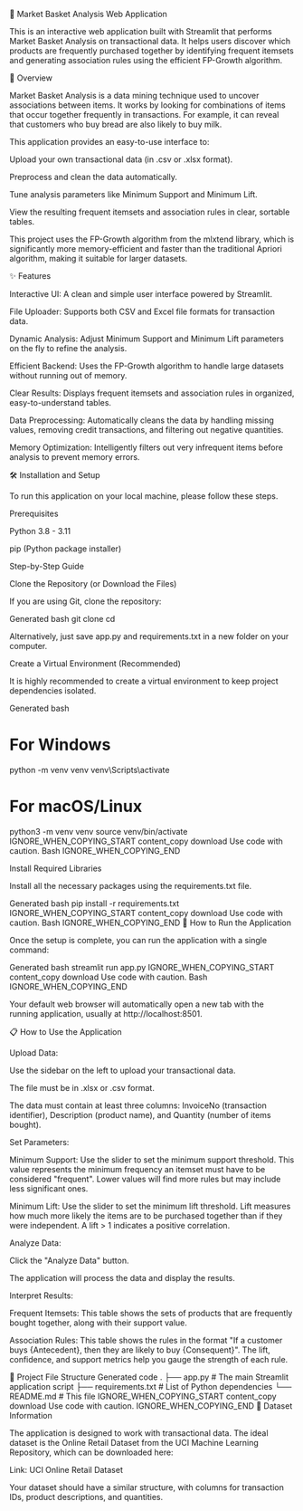 🛒 Market Basket Analysis Web Application

This is an interactive web application built with Streamlit that performs Market Basket Analysis on transactional data. It helps users discover which products are frequently purchased together by identifying frequent itemsets and generating association rules using the efficient FP-Growth algorithm.

🌟 Overview

Market Basket Analysis is a data mining technique used to uncover associations between items. It works by looking for combinations of items that occur together frequently in transactions. For example, it can reveal that customers who buy bread are also likely to buy milk.

This application provides an easy-to-use interface to:

Upload your own transactional data (in .csv or .xlsx format).

Preprocess and clean the data automatically.

Tune analysis parameters like Minimum Support and Minimum Lift.

View the resulting frequent itemsets and association rules in clear, sortable tables.

This project uses the FP-Growth algorithm from the mlxtend library, which is significantly more memory-efficient and faster than the traditional Apriori algorithm, making it suitable for larger datasets.

✨ Features

Interactive UI: A clean and simple user interface powered by Streamlit.

File Uploader: Supports both CSV and Excel file formats for transaction data.

Dynamic Analysis: Adjust Minimum Support and Minimum Lift parameters on the fly to refine the analysis.

Efficient Backend: Uses the FP-Growth algorithm to handle large datasets without running out of memory.

Clear Results: Displays frequent itemsets and association rules in organized, easy-to-understand tables.

Data Preprocessing: Automatically cleans the data by handling missing values, removing credit transactions, and filtering out negative quantities.

Memory Optimization: Intelligently filters out very infrequent items before analysis to prevent memory errors.

🛠️ Installation and Setup

To run this application on your local machine, please follow these steps.

Prerequisites

Python 3.8 - 3.11

pip (Python package installer)

Step-by-Step Guide

Clone the Repository (or Download the Files)

If you are using Git, clone the repository:

Generated bash
git clone <repository-url>
cd <repository-directory>


Alternatively, just save app.py and requirements.txt in a new folder on your computer.

Create a Virtual Environment (Recommended)

It is highly recommended to create a virtual environment to keep project dependencies isolated.

Generated bash
# For Windows
python -m venv venv
venv\Scripts\activate

# For macOS/Linux
python3 -m venv venv
source venv/bin/activate
IGNORE_WHEN_COPYING_START
content_copy
download
Use code with caution.
Bash
IGNORE_WHEN_COPYING_END

Install Required Libraries

Install all the necessary packages using the requirements.txt file.

Generated bash
pip install -r requirements.txt
IGNORE_WHEN_COPYING_START
content_copy
download
Use code with caution.
Bash
IGNORE_WHEN_COPYING_END
🚀 How to Run the Application

Once the setup is complete, you can run the application with a single command:

Generated bash
streamlit run app.py
IGNORE_WHEN_COPYING_START
content_copy
download
Use code with caution.
Bash
IGNORE_WHEN_COPYING_END

Your default web browser will automatically open a new tab with the running application, usually at http://localhost:8501.

📋 How to Use the Application

Upload Data:

Use the sidebar on the left to upload your transactional data.

The file must be in .xlsx or .csv format.

The data must contain at least three columns: InvoiceNo (transaction identifier), Description (product name), and Quantity (number of items bought).

Set Parameters:

Minimum Support: Use the slider to set the minimum support threshold. This value represents the minimum frequency an itemset must have to be considered "frequent". Lower values will find more rules but may include less significant ones.

Minimum Lift: Use the slider to set the minimum lift threshold. Lift measures how much more likely the items are to be purchased together than if they were independent. A lift > 1 indicates a positive correlation.

Analyze Data:

Click the "Analyze Data" button.

The application will process the data and display the results.

Interpret Results:

Frequent Itemsets: This table shows the sets of products that are frequently bought together, along with their support value.

Association Rules: This table shows the rules in the format "If a customer buys {Antecedent}, then they are likely to buy {Consequent}". The lift, confidence, and support metrics help you gauge the strength of each rule.

📂 Project File Structure
Generated code
.
├── app.py              # The main Streamlit application script
├── requirements.txt    # List of Python dependencies
└── README.md           # This file
IGNORE_WHEN_COPYING_START
content_copy
download
Use code with caution.
IGNORE_WHEN_COPYING_END
💾 Dataset Information

The application is designed to work with transactional data. The ideal dataset is the Online Retail Dataset from the UCI Machine Learning Repository, which can be downloaded here:

Link: UCI Online Retail Dataset

Your dataset should have a similar structure, with columns for transaction IDs, product descriptions, and quantities.
